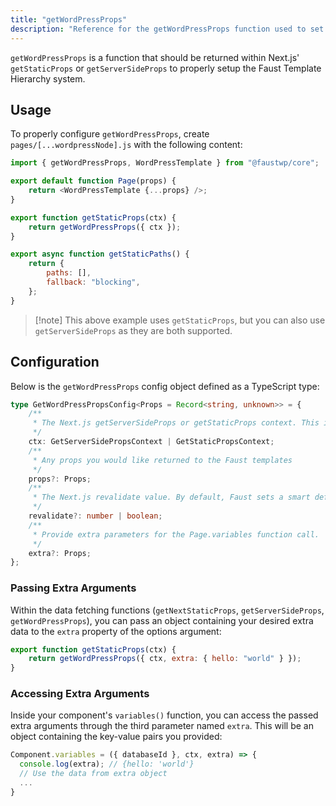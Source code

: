```yaml
---
title: "getWordPressProps"
description: "Reference for the getWordPressProps function used to set up the Faust Template Hierarchy system in Next.js applications."
---
```


`getWordPressProps` is a function that should be returned within Next.js' `getStaticProps` or `getServerSideProps` to properly setup the Faust Template Hierarchy system.

## Usage

To properly configure `getWordPressProps`, create `pages/[...wordpressNode].js` with the following content:

```js title="In pages/[...wordpressNode].js"
import { getWordPressProps, WordPressTemplate } from "@faustwp/core";

export default function Page(props) {
	return <WordPressTemplate {...props} />;
}

export function getStaticProps(ctx) {
	return getWordPressProps({ ctx });
}

export async function getStaticPaths() {
	return {
		paths: [],
		fallback: "blocking",
	};
}
```

> [!note] This above example uses `getStaticProps`, but you can also use `getServerSideProps` as they are both supported.

## Configuration

Below is the `getWordPressProps` config object defined as a TypeScript type:

```ts
type GetWordPressPropsConfig<Props = Record<string, unknown>> = {
	/**
	 * The Next.js getServerSideProps or getStaticProps context. This is required.
	 */
	ctx: GetServerSidePropsContext | GetStaticPropsContext;
	/**
	 * Any props you would like returned to the Faust templates
	 */
	props?: Props;
	/**
	 * The Next.js revalidate value. By default, Faust sets a smart default of 900 seconds (15 minutes)
	 */
	revalidate?: number | boolean;
	/**
	 * Provide extra parameters for the Page.variables function call.
	 */
	extra?: Props;
};
```

### Passing Extra Arguments

Within the data fetching functions (`getNextStaticProps`, `getServerSideProps`, `getWordPressProps`), you can pass an object containing your desired extra data to the `extra` property of the options argument:

```js
export function getStaticProps(ctx) {
	return getWordPressProps({ ctx, extra: { hello: "world" } });
}
```

### Accessing Extra Arguments

Inside your component's `variables()` function, you can access the passed extra arguments through the third parameter named `extra`. This will be an object containing the key-value pairs you provided:

```js
Component.variables = ({ databaseId }, ctx, extra) => {
  console.log(extra); // {hello: 'world'}
  // Use the data from extra object
  ...
}
```
